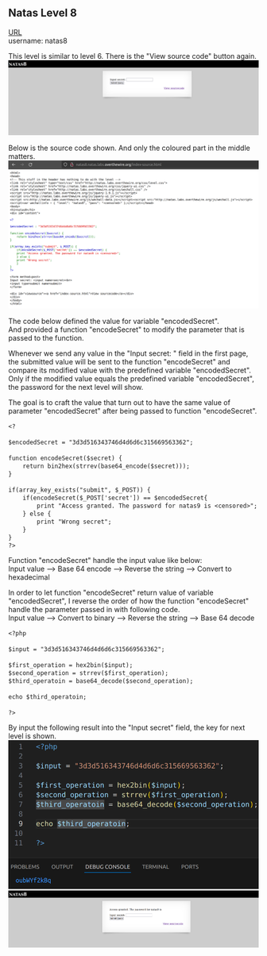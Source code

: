 ## Natas Level 8

[URL](http://natas8.natas.labs.overthewire.org) <br>
username: natas8 <br>

This level is similar to level 6. There is the "View source code" button again. <br>
![level8.png](https://github.com/Johnchauyu/NatasOverTheWire-writeup/blob/main/Screenshots/Level8/level8.png) <br>

Below is the source code shown. And only the coloured part in the middle matters. <br>
![level8_sourcecode.png](https://github.com/Johnchauyu/NatasOverTheWire-writeup/blob/main/Screenshots/Level8/level8_sourcecode.png) <br>

The code below defined the value for variable "encodedSecret". <br>
And provided a function "encodeSecret" to modify the parameter that is passed to the function. <br>

Whenever we send any value in the "Input secret: " field in the first page, the submitted value will be sent to the function "encodeSecret" and compare its modified value with the predefined variable "encodedSecret". <br>
Only if the modified value equals the predefined variable "encodedSecret", the password for the next level will show. <br>

The goal is to craft the value that turn out to have the same value of parameter "encodedSecret" after being passed to function "encodeSecret". <br>
```
<?      

$encodedSecret = "3d3d516343746d4d6d6c315669563362";      

function encodeSecret($secret) {       return bin2hex(strrev(base64_encode($secret)));   
}      

if(array_key_exists("submit", $_POST)) {       if(encodeSecret($_POST['secret']) == $encodedSecret{
		print "Access granted. The password for natas9 is <censored>";       } else {       
		print "Wrong secret";       
	}   
}   
?>
```

Function "encodeSecret" handle the input value like below: <br>
Input value --> Base 64 encode --> Reverse the string --> Convert to hexadecimal <br>

In order to let function "encodeSecret" return value of variable "encodedSecret", I reverse the order of how the function "encodeSecret" handle the parameter passed in with following code. <br>
Input value --> Convert to binary --> Reverse the string --> Base 64 decode <br>
```
<?php
 
$input = "3d3d516343746d4d6d6c315669563362";

$first_operation = hex2bin($input);
$second_operation = strrev($first_operation);
$third_operatoin = base64_decode($second_operation);

echo $third_operatoin;

?>
```

By input the following result into the "Input secret" field, the key for next level is shown. <br>
![level8_decodeResult.png](https://github.com/Johnchauyu/NatasOverTheWire-writeup/blob/main/Screenshots/Level8/level8_decodeResult.png) <br>
![level8_success.png](https://github.com/Johnchauyu/NatasOverTheWire-writeup/blob/main/Screenshots/Level8/level8_success.png) <br>
